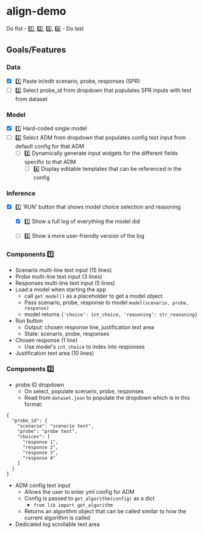 # align-demo

Do fist - 1️⃣, 2️⃣, 3️⃣, 4️⃣ - Do last

## Goals/Features
### Data
- [X] 1️⃣ Paste in/edit scenario, probe, responses (SPR)
- [ ] 2️⃣ Select probe_id from dropdown that populates SPR inputs with text from dataset
### Model
- [X] 1️⃣ Hard-coded single model
- [ ] 2️⃣ Select ADM from dropdown that populates config text input from default config for that ADM
  - [ ] 3️⃣ Dynamically generate input widgets for the different fields specific to that ADM
    - [ ] 4️⃣ Display editable templates that can be referenced in the config
### Inference
- [X] 1️⃣ ‘RUN’ button that shows model choice selection and reasoning
  - [X] 1️⃣ Show a full log of everything the model did
  - [ ] 2️⃣ Show a more user-friendly version of the log


### Components 1️⃣
- Scenario multi-line text input (15 lines)
- Probe multi-line text input (3 lines)
- Responses multi-line text input (5 lines)
- Load a model when starting the app
  - call `get_model()` as a placeholder to get a model object
  - Pass scenario, probe, response to model `model(scenario, probe, response)`
  - model returns `{'choice': int_choice, 'reasoning': str_reasoning}`
- Run button
  - Output: chosen response line, justification text area
  - State: scenario, probe, responses
- Chosen response (1 line)
  - Use model's `int_choice` to index into responses
- Justification text area (10 lines)


### Components 2️⃣
- probe ID dropdown
  - On select, populate scenario, probe, responses
  - Read from `dataset.json` to populate the dropdown which is in this format:
```
{
  "probe_id": {
    "scenario": "scenario text",
    "probe": "probe text",
    "choices": [
      "response 1",
      "response 2",
      "response 3",
      "response 4"
    ]
  }
}
```
- ADM config text input
  - Allows the user to enter yml config for ADM
  - Config is passed to `get_algorithm(config)` as a dict
    - `from lib import get_algorithm`
  - Returns an algorithm object that can be called similar to how the current algorithm is called
- Dedicated log scrollable text area
